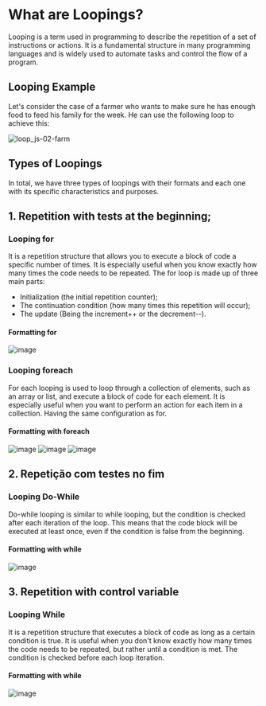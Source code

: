 # What are Loopings?
Looping is a term used in programming to describe the repetition of a set of instructions or actions. It is a fundamental structure in many programming languages ​​and is widely used to 
automate tasks and control the flow of a program. 
## Looping Example
Let's consider the case of a farmer who wants to make sure he has enough food to feed his family for the week. He can use the following loop to achieve this:

![loop_js-02-farm](https://github.com/user-attachments/assets/3b7ce6ff-b7ad-4be8-9600-823d38975ae6)

## Types of Loopings 
In total, we have three types of loopings with their formats and each one with its specific characteristics and purposes.
## 1. Repetition with tests at the beginning;
### Looping for 
It is a repetition structure that allows you to execute a block of code a specific number of times. It is especially useful when you know exactly how many times the code needs to be repeated. The for loop is made up of three main parts: 
- Initialization (the initial repetition counter);
- The continuation condition (how many times this repetition will occur);
- The update (Being the increment++ or the decrement--).
#### Formatting for
![image](https://github.com/user-attachments/assets/32659e39-a8d5-49d0-b397-490964864623)
### Looping foreach
For each looping is used to loop through a collection of elements, such as an array or list, and execute a block of code for each element. It is especially useful when you want to perform an action for each item in a collection. Having the same configuration as for.
#### Formatting with foreach
![image](https://github.com/user-attachments/assets/326e3ede-99d8-47d5-8ef4-915765e45f09)
![image](https://github.com/user-attachments/assets/89aea007-e55a-46e9-87d1-3527031da0c9)
![image](https://github.com/user-attachments/assets/53b43030-2743-48cc-8c7b-8af47b7d7ef7)
## 2. Repetição com testes no fim
### Looping Do-While
Do-while looping is similar to while looping, but the condition is checked after each iteration of the loop. This means that the code block will be executed at least once, even if the condition is false from the beginning.
#### Formatting with while
![image](https://github.com/user-attachments/assets/38609721-488c-45d2-bdca-bd961f16392b)
## 3. Repetition with control variable
### Looping While
It is a repetition structure that executes a block of code as long as a certain condition is true. It is useful when you don't know exactly how many times the code needs to be repeated, but rather until a condition is met. The condition is checked before each loop iteration.
#### Formatting with while
![image](https://github.com/user-attachments/assets/84916dde-926f-4f09-8134-12c88b300aaa)
